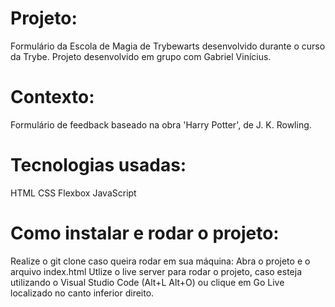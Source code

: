 # Projeto:
  Formulário da Escola de Magia de Trybewarts desenvolvido durante o curso da Trybe.
  Projeto desenvolvido em grupo com Gabriel Vinícius.
  
# Contexto:
  Formulário de feedback baseado na obra 'Harry Potter', de J. K. Rowling.

# Tecnologias usadas:
  HTML
  CSS
  Flexbox
  JavaScript

# Como instalar e rodar o projeto:
  Realize o git clone caso queira rodar em sua máquina:
    Abra o projeto e o arquivo index.html
    Utlize o live server para rodar o projeto, caso esteja utilizando o Visual Studio Code (Alt+L Alt+O) ou clique em Go Live localizado no canto inferior direito.
